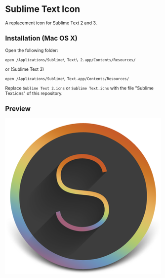 # Sublime Text Icon #

A replacement icon for Sublime Text 2 and 3.

## Installation (Mac OS X) ##

Open the following folder:

    open /Applications/Sublime\ Text\ 2.app/Contents/Resources/

or (Sublime Text 3)

    open /Applications/Sublime\ Text.app/Contents/Resources/

Replace `Sublime Text 2.icns` or `Sublime Text.icns` with the file "Sublime Text.icns" of this repository.

## Preview ##

![Preview](Sublime_text_512x512x32.png)